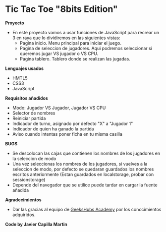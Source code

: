 # Tic Tac Toe "8bits Edition"
**Proyecto**
- En este proyecto vamos a usar funciones de JavaScript para recrear un 3 en raya que lo dividiremos en las siguientes vistas:
    - Pagina inicio. Menu principal para iniciar el juego.
    - Pagina de seleccion de jugadores. Aqui podremos seleccionar si queremos jugar VS jugador o VS CPU.
    - Pagina tablero. Tablero donde se realizan las jugadas.

**Lenguajes usados**
- HMTL5
- CSS3
- JavaScript

**Requisitos añadidos**
- Modo: Jugador VS Jugador, Jugador VS CPU
- Selector de nombres
- Reiniciar partida
- Indicador de turno, asignado por defecto "X" a "Jugador 1"
- Indicador de quien ha ganado la partida
- Aviso cuando intentas poner ficha en tu misma casilla

**BUGS**
- Se descolocan las cajas que contienen los nombres de los jugadores en la seleccion de modo
- Una vez seleccionas los nombres de los jugadores, si vuelves a la seleccion de modo, por defecto se quedaran guardados los nombres escritos anteriormente (Estan guardados en localstorage, probar con sessionstorage)
- Depende del navegador que se utilice puede tardar en cargar la fuente añadida

**Agradecimientos**
- Dar las gracias al equipo de <a href="https://geekshubsacademy.com/">GeeksHubs Academy</a> por los conocimientos adquiridos.

**Code by Javier Capilla Martin**
